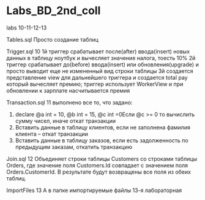 # Labs_BD_2nd_coll
labs 10-11-12-13


Tables.sql
Просто создание таблиц


Trigger.sql 10
1й триггер срабатывает после(after) ввода(insert) новых данных в таблицу ноутбук и вычесляет значение налога, тоесть 10%
2й триггер срабатывает до(before) ввода(insert) или обновления(upgrade) и просто выводит еще не измененный вид строки таблицы
3й создается представление view для дальнейшего триггера и создается total pay который вычесляет премию;
    триггер использует WorkerView и при обновлении к зарплате насчитывается премия



Transaction.sql 11
выполнено все то, что задано:
1) declare @a int = 10, @b int = 15, @c  int =0Если @c >= 0 то вычислить сумму чисел, иначе откат транзакции   
2) Вставить данные в таблицу клиентов, если не заполнена фамилия клиента – откат транзакции
3) Вставить данные в таблицу заказов, если есть задолженность по предыдущим заказам, откатить транзакцию 


Join.sql  12
Объединяет строки таблицы Customers со строками таблицы Orders, где значение поля Customers.Id 
совпадает с значением поля Orders.CustomerId. В результате будут возвращены все поля из обеих таблиц.


ImportFiles  13
А в папке импортируемые файлы 13-я лабораторная
